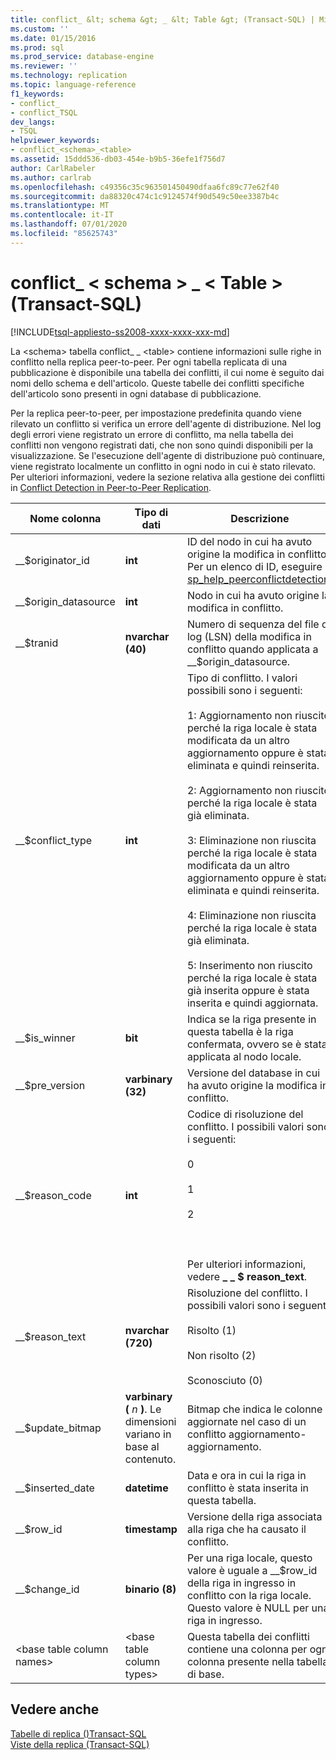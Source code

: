 ```yaml
---
title: conflict_ &lt; schema &gt; _ &lt; Table &gt; (Transact-SQL) | Microsoft Docs
ms.custom: ''
ms.date: 01/15/2016
ms.prod: sql
ms.prod_service: database-engine
ms.reviewer: ''
ms.technology: replication
ms.topic: language-reference
f1_keywords:
- conflict_
- conflict_TSQL
dev_langs:
- TSQL
helpviewer_keywords:
- conflict_<schema>_<table>
ms.assetid: 15ddd536-db03-454e-b9b5-36efe1f756d7
author: CarlRabeler
ms.author: carlrab
ms.openlocfilehash: c49356c35c963501450490dfaa6fc89c77e62f40
ms.sourcegitcommit: da88320c474c1c9124574f90d549c50ee3387b4c
ms.translationtype: MT
ms.contentlocale: it-IT
ms.lasthandoff: 07/01/2020
ms.locfileid: "85625743"
---
```

# <a name="conflict_ltschemagt_lttablegt-transact-sql"></a>conflict_ &lt; schema &gt; _ &lt; Table &gt; (Transact-SQL)
[!INCLUDE[tsql-appliesto-ss2008-xxxx-xxxx-xxx-md](../../includes/applies-to-version/sqlserver.md)]

  La \<schema> tabella conflict_ _ \<table> contiene informazioni sulle righe in conflitto nella replica peer-to-peer. Per ogni tabella replicata di una pubblicazione è disponibile una tabella dei conflitti, il cui nome è seguito dai nomi dello schema e dell'articolo. Queste tabelle dei conflitti specifiche dell'articolo sono presenti in ogni database di pubblicazione.  
  
 Per la replica peer-to-peer, per impostazione predefinita quando viene rilevato un conflitto si verifica un errore dell'agente di distribuzione. Nel log degli errori viene registrato un errore di conflitto, ma nella tabella dei conflitti non vengono registrati dati, che non sono quindi disponibili per la visualizzazione. Se l'esecuzione dell'agente di distribuzione può continuare, viene registrato localmente un conflitto in ogni nodo in cui è stato rilevato. Per ulteriori informazioni, vedere la sezione relativa alla gestione dei conflitti in [Conflict Detection in Peer-to-Peer Replication](../../relational-databases/replication/transactional/peer-to-peer-conflict-detection-in-peer-to-peer-replication.md).  
  
|Nome colonna|Tipo di dati|Descrizione|  
|-----------------|---------------|-----------------|  
|__$originator_id|**int**|ID del nodo in cui ha avuto origine la modifica in conflitto. Per un elenco di ID, eseguire [sp_help_peerconflictdetection](../../relational-databases/system-stored-procedures/sp-help-peerconflictdetection-transact-sql.md).|  
|__$origin_datasource|**int**|Nodo in cui ha avuto origine la modifica in conflitto.|  
|__$tranid|**nvarchar (40)**|Numero di sequenza del file di log (LSN) della modifica in conflitto quando applicata a __$origin_datasource.|  
|__$conflict_type|**int**|Tipo di conflitto. I valori possibili sono i seguenti:<br /><br /> 1: Aggiornamento non riuscito perché la riga locale è stata modificata da un altro aggiornamento oppure è stata eliminata e quindi reinserita.<br /><br /> 2: Aggiornamento non riuscito perché la riga locale è stata già eliminata.<br /><br /> 3: Eliminazione non riuscita perché la riga locale è stata modificata da un altro aggiornamento oppure è stata eliminata e quindi reinserita.<br /><br /> 4: Eliminazione non riuscita perché la riga locale è stata già eliminata.<br /><br /> 5: Inserimento non riuscito perché la riga locale è stata già inserita oppure è stata inserita e quindi aggiornata.|  
|__$is_winner|**bit**|Indica se la riga presente in questa tabella è la riga confermata, ovvero se è stata applicata al nodo locale.|  
|__$pre_version|**varbinary (32)**|Versione del database in cui ha avuto origine la modifica in conflitto.|  
|__$reason_code|**int**|Codice di risoluzione del conflitto. I possibili valori sono i seguenti:<br /><br /> 0<br /><br /> 1<br /><br /> 2<br /><br /> <br /><br /> Per ulteriori informazioni, vedere **_ _ $ reason_text**.|  
|__$reason_text|**nvarchar (720)**|Risoluzione del conflitto. I possibili valori sono i seguenti:<br /><br /> Risolto (1)<br /><br /> Non risolto (2)<br /><br /> Sconosciuto (0)|  
|__$update_bitmap|**varbinary (** *n* **)**. Le dimensioni variano in base al contenuto.|Bitmap che indica le colonne aggiornate nel caso di un conflitto aggiornamento-aggiornamento.|  
|__$inserted_date|**datetime**|Data e ora in cui la riga in conflitto è stata inserita in questa tabella.|  
|__$row_id|**timestamp**|Versione della riga associata alla riga che ha causato il conflitto.|  
|__$change_id|**binario (8)**|Per una riga locale, questo valore è uguale a __$row_id della riga in ingresso in conflitto con la riga locale. Questo valore è NULL per una riga in ingresso.|  
|\<base table column names>|\<base table column types>|Questa tabella dei conflitti contiene una colonna per ogni colonna presente nella tabella di base.|  
  
## <a name="see-also"></a>Vedere anche  
 [Tabelle di replica &#40;&#41;Transact-SQL](../../relational-databases/system-tables/replication-tables-transact-sql.md)   
 [Viste della replica &#40;Transact-SQL&#41;](../../relational-databases/system-views/replication-views-transact-sql.md)  
  
  
